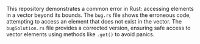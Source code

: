 This repository demonstrates a common error in Rust: accessing elements in a vector beyond its bounds. The `bug.rs` file shows the erroneous code, attempting to access an element that does not exist in the vector. The `bugSolution.rs` file provides a corrected version, ensuring safe access to vector elements using methods like `.get()` to avoid panics.